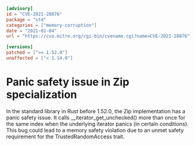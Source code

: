 ```toml
[advisory]
id = "CVE-2021-28876"
package = "std"
categories = ["memory-corruption"]
date = "2021-02-04"
url = "https://cve.mitre.org/cgi-bin/cvename.cgi?name=CVE-2021-28876"

[versions]
patched = [">= 1.52.0"]
unaffected = ["< 1.14.0"]
```

# Panic safety issue in Zip specialization

In the standard library in Rust before 1.52.0, the Zip implementation has a panic safety issue. It calls __iterator_get_unchecked() more than once for the same index when the underlying iterator panics (in certain conditions). This bug could lead to a memory safety violation due to an unmet safety requirement for the TrustedRandomAccess trait.
